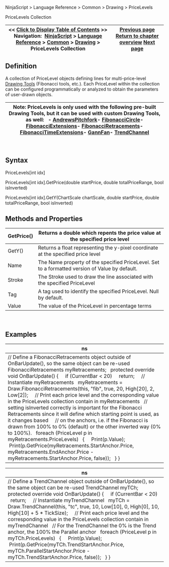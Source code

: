 ﻿
NinjaScript \> Language Reference \> Common \> Drawing \> PriceLevels

PriceLevels Collection

| \<\< [Click to Display Table of Contents](pricelevels.md) \>\> **Navigation:**     [NinjaScript](ninjascript-1.md) \> [Language Reference](language_reference_wip-1.md) \> [Common](common-1.md) \> [Drawing](drawing-1.md) \> PriceLevels Collection | [Previous page](idrawingtool-1.md) [Return to chapter overview](drawing-1.md) [Next page](removedrawobject-1.md) |
| --- | --- |
## Definition
A collection of PriceLevel objects defining lines for multi\-price\-level [Drawing Tools](drawing-1.md) (Fibonacci tools, etc.). Each PriceLevel within the collection can be configured programmatically or analyzed to obtain the parameters of user\-drawn objects.
 

| Note: PriceLevels is only used with the following pre\-built Drawing Tools, but it can be used with custom Drawing Tools, as well:   - [AndrewsPitchfork](draw_andrewspitchfork-1.md)- [FibonacciCircle](draw_fibonaccicircle-1.md)- [FibonacciExtensions](draw_fibonacciextensions-1.md)- [FibonacciRetracements](draw_fibonacciretracements-1.md)- [FibonacciTimeExtensions](draw_fibonaccitimeextensions-1.md)- [GannFan](draw_gannfan-1.md)- [TrendChannel](draw_trendchannel-1.md) |
| --- |
 
## Syntax
PriceLevels\[int idx]  

PriceLevels\[int idx].GetPrice(double startPrice, double totalPriceRange, bool isInverted)  

PriceLevels\[int idx].GetY(ChartScale chartScale, double startPrice, double totalPriceRange, bool isInverted)
 
## Methods and Properties

| GetPrice() | Returns a double which repents the price value at the specified price level |
| --- | --- |
| GetY() | Returns a float representing the y\-pixel coordinate at the specified price level |
| Name | The Name property of the specified PriceLevel. Set to a formatted version of Value by default. |
| Stroke | The Stroke used to draw the line associated with the specified PriceLevel |
| Tag | A tag used to identify the specified PriceLevel. Null by default. |
| Value | The value of the PriceLevel in percentage terms |

 
## Examples

| ns |
| --- |
| // Define a FibonacciRetracements object outside of OnBarUpdate(), so the same object can be re\-used FibonacciRetracements myRetracements;   protected override void OnBarUpdate() {      if (CurrentBar \< 20)      return;      // Instantiate myRetracements    myRetracements \= Draw.FibonacciRetracements(this, "fib", true, 20, High\[20], 2, Low\[2]);      // Print each price level and the corresponding value in the PriceLevels collection contain in myRetracements    // setting isInverted correctly is important for the Fibonacci Retracements since it will define which starting point is used, as it changes based     // on the anchors, i.e. if the Fibonacci is drawn from 100% to 0% (default) or the other inverted way (0% to 100%).    foreach (PriceLevel p in myRetracements.PriceLevels)    {      Print(p.Value);       Print(p.GetPrice(myRetracements.StartAnchor.Price, myRetracements.EndAnchor.Price \- myRetracements.StartAnchor.Price, false));    } } |

| ns |
| --- |
| // Define a TrendChannel object outside of OnBarUpdate(), so the same object can be re\-used TrendChannel myTCh;   protected override void OnBarUpdate() {      if (CurrentBar \< 20)      return;      // Instantiate myTrendChannel    myTCh \= Draw.TrendChannel(this, "tc", true, 10, Low\[10], 0, High\[0], 10, High\[10] \+ 5 \* TickSize);      // Print each price level and the corresponding value in the PriceLevels collection contain in myTrendChannel    // For the TrendChannel the 0% is the Trend anchor, the 100% the Parallel anchor    foreach (PriceLevel p in myTCh.PriceLevels)    {      Print(p.Value);       Print(p.GetPrice(myTCh.TrendStartAnchor.Price, myTCh.ParallelStartAnchor.Price \- myTCh.TrendStartAnchor.Price, false));    } } |
